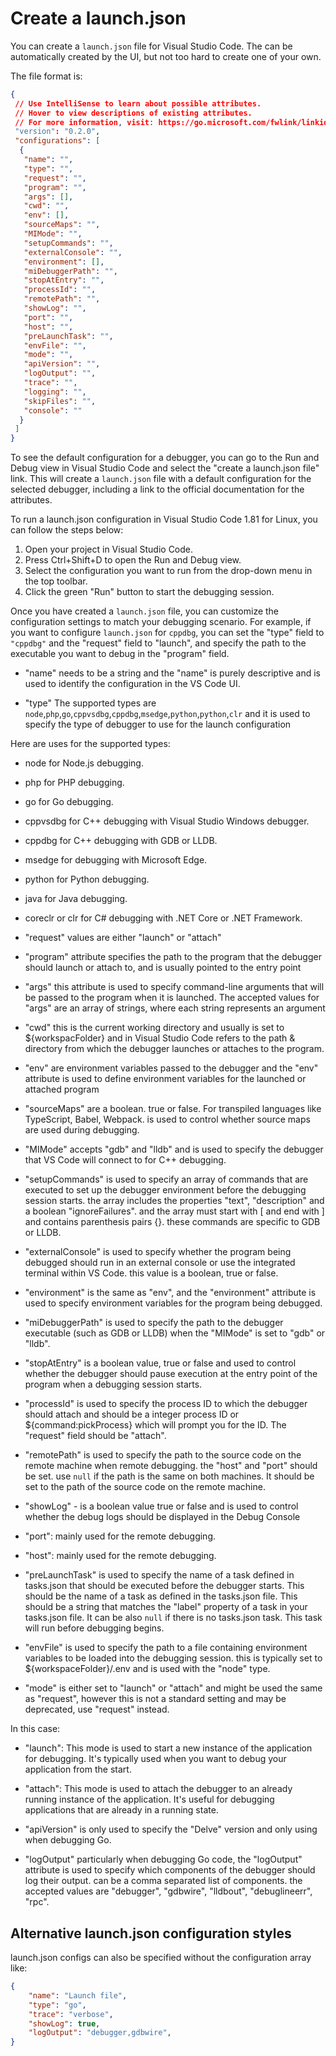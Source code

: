 # Create a launch.json

You can create a `launch.json` file for Visual Studio Code.  The can be automatically created by the UI, but not too hard to create one of your own.

The file format is:

 ```json
 {
  // Use IntelliSense to learn about possible attributes.
  // Hover to view descriptions of existing attributes.
  // For more information, visit: https://go.microsoft.com/fwlink/linkid=830387
  "version": "0.2.0",
  "configurations": [
   {
    "name": "",
    "type": "",
    "request": "",
    "program": "",
    "args": [],
    "cwd": "",
    "env": [],
    "sourceMaps": "",
    "MIMode": "",
    "setupCommands": "",
    "externalConsole": "",
    "environment": [],
    "miDebuggerPath": "",
    "stopAtEntry": "",
    "processId": "",
    "remotePath": "",
    "showLog": "",
    "port": "",
    "host": "",
    "preLaunchTask": "",
    "envFile": "",
    "mode": "",
    "apiVersion": "",
    "logOutput": "",
    "trace": "",
    "logging": "",
    "skipFiles": "",
    "console": ""
   }
  ]
 }
```

To see the default configuration for a debugger, you can go to the Run and Debug view in Visual Studio Code and select the "create a launch.json file" link. This will create a `launch.json` file with a default configuration for the selected debugger, including a link to the official documentation for the attributes.

To run a launch.json configuration in Visual Studio Code 1.81 for Linux, you can follow the steps below:

1. Open your project in Visual Studio Code.
2. Press Ctrl+Shift+D to open the Run and Debug view.
3. Select the configuration you want to run from the drop-down menu in the top toolbar.
4. Click the green "Run" button to start the debugging session.

Once you have created a `launch.json` file, you can customize the configuration settings to match your debugging scenario. For example, if you want to configure `launch.json` for `cppdbg`, you can set the "type" field to `"cppdbg"` and the "request" field to "launch", and specify the path to the executable you want to debug in the "program" field.

- "name" needs to be a string and the "name" is purely descriptive and is used to identify the configuration in the VS Code UI.

- "type" The supported types are `node`,`php`,`go`,`cppvsdbg`,`cppdbg`,`msedge`,`python`,`python`,`clr` and it is used to
  specify the type of   debugger to use for the launch configuration

Here are uses for the supported types:

- node for Node.js debugging.
- php for PHP debugging.
- go for Go debugging.
- cppvsdbg for C++ debugging with Visual Studio Windows debugger.
- cppdbg for C++ debugging with GDB or LLDB.
- msedge for debugging with Microsoft Edge.
- python for Python debugging.
- java for Java debugging.
- coreclr or clr for C# debugging with .NET Core or .NET Framework.

- "request" values are either "launch" or "attach"

- "program" attribute specifies the path to the program that the debugger should launch or attach to, and is usually pointed to the entry point

- "args" this attribute is used to specify command-line arguments that will be passed to the program when it is launched. The accepted values for "args" are an array of strings, where each string represents an argument

- "cwd" this is the current working directory and usually is set to ${workspacFolder} and in Visual Studio Code refers to the path & directory from which the debugger launches or attaches to the program.

- "env" are environment variables passed to the debugger and the "env" attribute is used to define environment variables for the launched or attached program

- "sourceMaps" are a boolean.  true or false.  For transpiled languages like TypeScript, Babel, Webpack. is used to control whether source maps are used during debugging.

- "MIMode" accepts "gdb" and "lldb" and is used to specify the debugger that VS Code will connect to for C++ debugging.

- "setupCommands"  is used to specify an array of commands that are executed to set up the debugger environment before the debugging session starts. the array includes the properties "text", "description" and a boolean "ignoreFailures". and the array must start with [ and end with ] and contains parenthesis pairs {}. these commands are specific to GDB or LLDB.

- "externalConsole" is used to specify whether the program being debugged should run in an external console or use the
  integrated terminal within VS Code. this value is a boolean, true or false.

- "environment" is the same as "env", and the "environment" attribute is used to specify environment variables for the program being debugged.

- "miDebuggerPath"  is used to specify the path to the debugger executable (such as GDB or LLDB) when the "MIMode" is set to "gdb" or "lldb".

- "stopAtEntry" is a boolean value, true or false and used to control whether the debugger should pause execution at the
  entry point of the program when a debugging session starts.

- "processId"  is used to specify the process ID to which the debugger should attach and should be a integer
  process ID or ${command:pickProcess} which will prompt you for the ID.  The "request" field should be "attach".

- "remotePath"  is used to specify the path to the source code on the remote machine when remote debugging. the "host"
  and "port" should be set. use `null` if the path is the same on both machines.  It should be set to the path of the
  source code on the remote machine.

- "showLog" - is a boolean value true or false and is used to control whether the debug logs should be displayed in the Debug Console

- "port": mainly used for the remote debugging.

- "host": mainly used for the remote debugging.

- "preLaunchTask" is used to specify the name of a task defined in tasks.json that should be executed before the debugger starts.
  This should be the name of a task as defined in the tasks.json file. This should be a string that matches the "label" property
  of a task in your tasks.json file.  It can be also `null` if there is no tasks.json task. This task will run before debugging begins.

- "envFile" is used to specify the path to a file containing environment variables to be loaded into the debugging session. this is typically set to ${workspaceFolder}/.env and is used with the "node" type.

- "mode" is either set to "launch" or "attach" and might be used the same as "request", however this is not a standard setting and may be deprecated, use "request" instead.

In this case:

- "launch": This mode is used to start a new instance of the application for debugging. It's typically used when you want to debug your application from the start.

- "attach": This mode is used to attach the debugger to an already running instance of the application. It's useful for debugging applications that are already in a running state.

- "apiVersion" is only used to specify the "Delve" version and only using when debugging Go.

- "logOutput" particularly when debugging Go code, the "logOutput" attribute is used to specify which components of the debugger should log their output. can be a comma separated list of components. the accepted values are "debugger", "gdbwire", "lldbout", "debuglineerr", "rpc".

## Alternative launch.json configuration styles

launch.json configs can also be specified without the configuration array like:

```json
{
    "name": "Launch file",
    "type": "go",
    "trace": "verbose",
    "showLog": true,
    "logOutput": "debugger,gdbwire",
}
```
